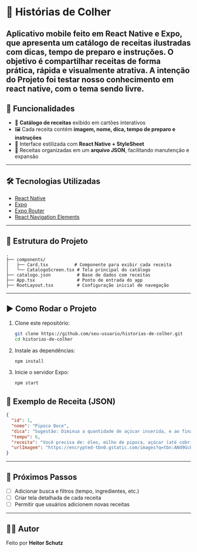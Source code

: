 # 🍴 Histórias de Colher  

Aplicativo mobile feito em **React Native** e **Expo**, que apresenta um catálogo de receitas ilustradas com dicas, tempo de preparo e instruções. O objetivo é compartilhar receitas de forma prática, rápida e visualmente atrativa.
A intenção do Projeto foi testar nosso conhecimento em react native, com o tema sendo livre.
---

## 🚀 Funcionalidades  

- 📜 **Catálogo de receitas** exibido em cartões interativos  
- 🖼️ Cada receita contém **imagem, nome, dica, tempo de preparo e instruções**  
- 🎨 Interface estilizada com **React Native + StyleSheet**  
- 📂 Receitas organizadas em um **arquivo JSON**, facilitando manutenção e expansão  

---

## 🛠️ Tecnologias Utilizadas  

- [React Native](https://reactnative.dev/)  
- [Expo](https://expo.dev/)  
- [Expo Router](https://expo.github.io/router/docs/)  
- [React Navigation Elements](https://reactnavigation.org/)  

---

## 📂 Estrutura do Projeto  

```
.
├── components/
│   ├── Card.tsx          # Componente para exibir cada receita
│   └── CatalogoScreen.tsx # Tela principal do catálogo
├── catalogo.json          # Base de dados com receitas
├── App.tsx                # Ponto de entrada do app
├── RootLayout.tsx         # Configuração inicial de navegação
```

---

## ▶️ Como Rodar o Projeto  

1. Clone este repositório:  
   ```bash
   git clone https://github.com/seu-usuario/historias-de-colher.git
   cd historias-de-colher
   ```

2. Instale as dependências:  
   ```bash
   npm install
   ```

3. Inicie o servidor Expo:  
   ```bash
   npm start
   ```

## 📖 Exemplo de Receita (JSON)  

```json
{
  "id": 1,
  "nome": "Pipoca Doce",
  "dica": "Sugestão: Diminua a quantidade de açúcar inserida, e ao final adicione leite ninho e leite condensado por cima",
  "tempo": 6,
  "receita": "Você precisa de: óleo, milho de pipoca, açúcar (até cobrir as sementes) e panela. Adicione tudo na panela junto, acenda em fogo alto, mexa até estar pronto e sirva.",
  "urlImagem": "https://encrypted-tbn0.gstatic.com/images?q=tbn:ANd9GcQt6PFoZ_i_nOZR9l1ix9tjJdIFm5N9AB5oSQ&s"
}
```

---

## 📌 Próximos Passos  

- [ ] Adicionar busca e filtros (tempo, ingredientes, etc.)  
- [ ] Criar tela detalhada de cada receita  
- [ ] Permitir que usuários adicionem novas receitas  

---

## 👨‍💻 Autor  

Feito por **Heitor Schutz**  
